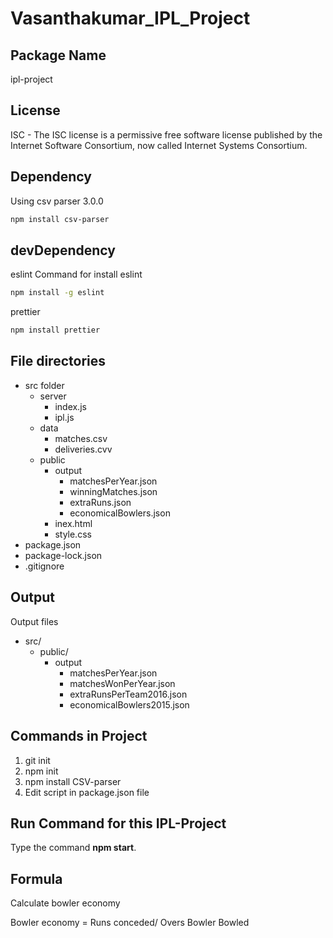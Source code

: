 #  **Vasanthakumar_IPL_Project**

## **Package Name**
ipl-project

## **License**
ISC - The ISC license is a permissive free software license published by the Internet Software Consortium, now called Internet Systems Consortium.

## **Dependency**
Using csv parser 3.0.0
```bash
npm install csv-parser
```

## **devDependency**
eslint
Command for install eslint

```bash
npm install -g eslint
```
prettier
```bash
npm install prettier
```


## **File directories**
- src folder
    - server
        - index.js
        - ipl.js
    - data
        - matches.csv
        - deliveries.cvv
    - public
        - output
            - matchesPerYear.json
            - winningMatches.json
            - extraRuns.json
            - economicalBowlers.json
        - inex.html
        - style.css
- package.json
- package-lock.json
- .gitignore

## **Output**

Output files 
- src/
    - public/
        - output
            - matchesPerYear.json
            - matchesWonPerYear.json
            - extraRunsPerTeam2016.json
            - economicalBowlers2015.json

## **Commands in Project**
1. git init
2. npm init
3. npm install CSV-parser
4. Edit script in package.json file

## **Run Command for this IPL-Project**
Type the command **npm start**.

## Formula
Calculate bowler economy

Bowler economy = Runs conceded/ Overs Bowler Bowled


